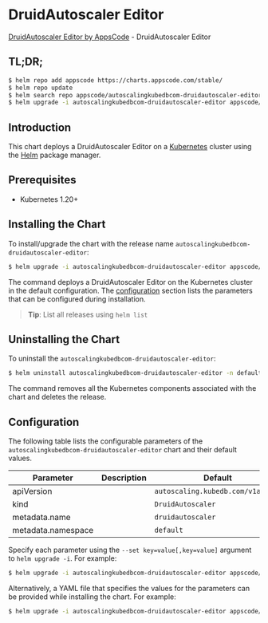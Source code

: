 # DruidAutoscaler Editor

[DruidAutoscaler Editor by AppsCode](https://appscode.com) - DruidAutoscaler Editor

## TL;DR;

```bash
$ helm repo add appscode https://charts.appscode.com/stable/
$ helm repo update
$ helm search repo appscode/autoscalingkubedbcom-druidautoscaler-editor --version=v0.23.0
$ helm upgrade -i autoscalingkubedbcom-druidautoscaler-editor appscode/autoscalingkubedbcom-druidautoscaler-editor -n default --create-namespace --version=v0.23.0
```

## Introduction

This chart deploys a DruidAutoscaler Editor on a [Kubernetes](http://kubernetes.io) cluster using the [Helm](https://helm.sh) package manager.

## Prerequisites

- Kubernetes 1.20+

## Installing the Chart

To install/upgrade the chart with the release name `autoscalingkubedbcom-druidautoscaler-editor`:

```bash
$ helm upgrade -i autoscalingkubedbcom-druidautoscaler-editor appscode/autoscalingkubedbcom-druidautoscaler-editor -n default --create-namespace --version=v0.23.0
```

The command deploys a DruidAutoscaler Editor on the Kubernetes cluster in the default configuration. The [configuration](#configuration) section lists the parameters that can be configured during installation.

> **Tip**: List all releases using `helm list`

## Uninstalling the Chart

To uninstall the `autoscalingkubedbcom-druidautoscaler-editor`:

```bash
$ helm uninstall autoscalingkubedbcom-druidautoscaler-editor -n default
```

The command removes all the Kubernetes components associated with the chart and deletes the release.

## Configuration

The following table lists the configurable parameters of the `autoscalingkubedbcom-druidautoscaler-editor` chart and their default values.

|     Parameter      | Description |                   Default                    |
|--------------------|-------------|----------------------------------------------|
| apiVersion         |             | <code>autoscaling.kubedb.com/v1alpha1</code> |
| kind               |             | <code>DruidAutoscaler</code>                 |
| metadata.name      |             | <code>druidautoscaler</code>                 |
| metadata.namespace |             | <code>default</code>                         |


Specify each parameter using the `--set key=value[,key=value]` argument to `helm upgrade -i`. For example:

```bash
$ helm upgrade -i autoscalingkubedbcom-druidautoscaler-editor appscode/autoscalingkubedbcom-druidautoscaler-editor -n default --create-namespace --version=v0.23.0 --set apiVersion=autoscaling.kubedb.com/v1alpha1
```

Alternatively, a YAML file that specifies the values for the parameters can be provided while
installing the chart. For example:

```bash
$ helm upgrade -i autoscalingkubedbcom-druidautoscaler-editor appscode/autoscalingkubedbcom-druidautoscaler-editor -n default --create-namespace --version=v0.23.0 --values values.yaml
```
